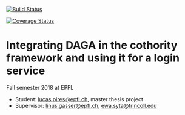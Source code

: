 [![Build Status](https://travis-ci.org/dedis/student_18_daga.svg?branch=onet_cothority)](https://travis-ci.org/dedis/student_18_daga)

[![Coverage Status](https://coveralls.io/repos/github/dedis/student_18_daga/badge.svg?branch=master)](https://coveralls.io/github/dedis/student_18_daga?branch=master)

# Integrating DAGA in the cothority framework and using it for a login service


Fall semester 2018 at EPFL
- Student: lucas.pires@epfl.ch, master thesis project
- Supervisor: linus.gasser@epfl.ch, ewa.syta@trincoll.edu
